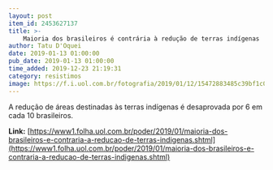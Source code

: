 ```yaml
---
layout: post
item_id: 2453627137
title: >-
    Maioria dos brasileiros é contrária à redução de terras indígenas
author: Tatu D'Oquei
date: 2019-01-13 01:00:00
pub_date: 2019-01-13 01:00:00
time_added: 2019-12-23 21:19:31
category: resistimos
image: https://f.i.uol.com.br/fotografia/2019/01/12/15472883485c39bf1c0558b_1547288348_3x2_rt.jpg
---
```


A redução de áreas destinadas às terras indígenas é desaprovada por 6 em cada 10 brasileiros.

**Link:** [https://www1.folha.uol.com.br/poder/2019/01/maioria-dos-brasileiros-e-contraria-a-reducao-de-terras-indigenas.shtml](https://www1.folha.uol.com.br/poder/2019/01/maioria-dos-brasileiros-e-contraria-a-reducao-de-terras-indigenas.shtml)

